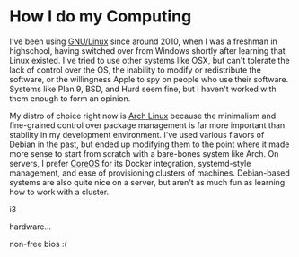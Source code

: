 # How I do my Computing

I've been using [GNU/Linux](http://www.linux.org/) since around 2010, when I was a freshman in highschool, having switched over from Windows shortly after learning that Linux existed. I've tried to use other systems like OSX, but can't tolerate the lack of control over the OS, the inability to modify or redistribute the software, or the willingness Apple to spy on people who use their software. Systems like Plan 9, BSD, and Hurd seem fine, but I haven't worked with them enough to form an opinion.

My distro of choice right now is [Arch Linux](https://www.archlinux.org/) because the minimalism and fine-grained control over package management is far more important than stability in my development environment. I've used various flavors of Debian in the past, but ended up modifying them to the point where it made more sense to start from scratch with a bare-bones system like Arch. On servers, I prefer [CoreOS](https://coreos.com/) for its Docker integration, systemd-style management, and ease of provisioning clusters of machines. Debian-based systems are also quite nice on a server, but aren't as much fun as learning how to work with a cluster.

i3

hardware...

non-free bios :(
